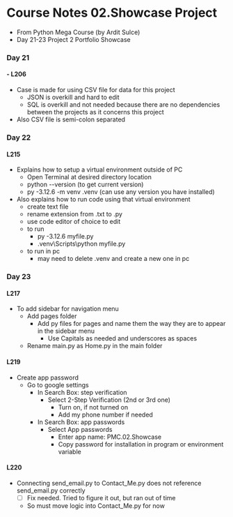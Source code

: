 # Course Notes 02.Showcase Project
- From Python Mega Course (by Ardit Sulce)
- Day 21-23 Project 2 Portfolio Showcase 

### Day 21
#### - L206 
- Case is made for using CSV file for data for this project
  - JSON is overkill and hard to edit
  - SQL is overkill and not needed because there are no dependencies between the projects as it concerns this project
- Also CSV file is semi-colon separated

### Day 22
#### L215
- Explains how to setup a virtual environment outside of PC
  - Open Terminal at desired directory location
  - python --version (to get current version)
  - py -3.12.6 -m venv .venv (can use any version you have installed)
- Also explains how to run code using that virtual environment
  - create text file
  - rename extension from .txt to .py
  - use code editor of choice to edit
  - to run
    - py -3.12.6 myfile.py
    - .venv\Scripts\python myfile.py
  - to run in pc
    - may need to delete .venv and create a new one in pc

### Day 23
#### L217
- To add sidebar for navigation menu
  - Add pages folder
    - Add py files for pages and name them the way they are to appear in the sidebar menu
      - Use Capitals as needed and underscores as spaces
  - Rename main.py as Home.py in the main folder
#### L219
- Create app password
  - Go to google settings  
    - In Search Box: step verification
      - Select 2-Step Verification (2nd or 3rd one)
        - Turn on, if not turned on
        - Add my phone number if needed
    - In Search Box: app passwords
      - Select App passwords
        - Enter app name: PMC.02.Showcase
        - Copy password for installation in program or environment variable
#### L220
- Connecting send_email.py to Contact_Me.py does not reference send_email.py correctly
  - [ ] Fix needed. Tried to figure it out, but ran out of time
  - So must move logic into Contact_Me.py for now
